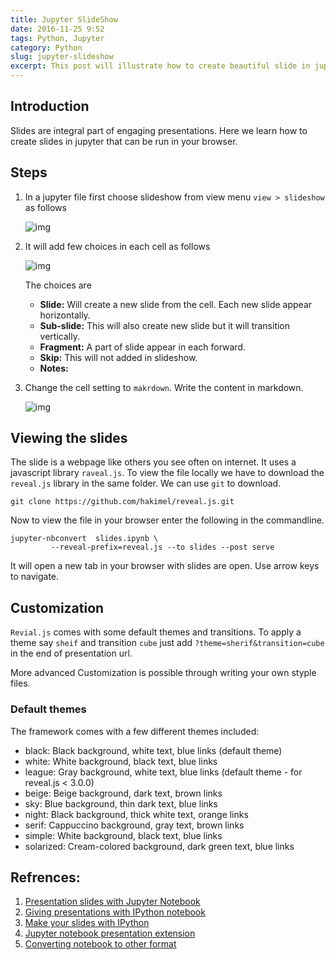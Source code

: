 ```yaml
---
title: Jupyter SlideShow
date: 2016-11-25 9:52
tags: Python, Jupyter
category: Python
slug: jupyter-slideshow
excerpt: This post will illustrate how to create beautiful slide in jupyter that runs on browser and shared online easily. 
---
```


## Introduction 

Slides are integral part of engaging presentations. Here we learn how to create slides in jupyter that can be run in your browser. 

## Steps 

1. In a jupyter file first choose slideshow from view menu `view > slideshow` as follows

    ![img](../images/adding_slides.png) 

2. It will add few choices in each cell as follows

    ![img](../images/slide_choices.png) 
    
    The choices are 
    
    - **Slide:** Will create a new slide from the cell. Each new slide appear horizontally. 
    - **Sub-slide:** This will also create new slide but it will transition vertically.
    - **Fragment:** A part of slide appear in each forward. 
    - **Skip:** This will not added in slideshow.
    - **Notes:** 

3. Change the cell setting to `makrdown`. Write the content in markdown.

    ![img](../images/change_to_markdown.png)

## Viewing the slides

The slide is a webpage like others you see often on internet. It uses a javascript library `raveal.js`. To view the file locally we have to download the `reveal.js` library in the same folder. We can use `git` to download. 
    
```shell
git clone https://github.com/hakimel/reveal.js.git
```
Now to view the file in your browser enter the following in the commandline.  

```shell
jupyter-nbconvert  slides.ipynb \
         --reveal-prefix=reveal.js --to slides --post serve
```

It will open a new tab in your browser with slides are open. Use arrow keys to navigate.
     
## Customization 
`Revial.js` comes with some default themes and transitions. To apply a theme say `sheif` and transition `cube` just add `?theme=sherif&transition=cube` in the end of presentation url. 

More advanced Customization is possible through writing your own styple files. 

### Default themes
The framework comes with a few different themes included:

- black: Black background, white text, blue links (default theme)
- white: White background, black text, blue links
- league: Gray background, white text, blue links (default theme - for reveal.js < 3.0.0)
- beige: Beige background, dark text, brown links
- sky: Blue background, thin dark text, blue links
- night: Black background, thick white text, orange links
- serif: Cappuccino background, gray text, brown links
- simple: White background, black text, blue links
- solarized: Cream-colored background, dark green text, blue links

## Refrences:

1. [Presentation slides with Jupyter Notebook](http://echorand.me/presentation-slides-with-jupyter-notebook.html)
2. [Giving presentations with IPython notebook](http://neuroscience.telenczuk.pl/?p=607)
3. [Make your slides with IPython](http://www.damian.oquanta.info/posts/make-your-slides-with-ipython.html)
4. [Jupyter notebook presentation extension](https://docs.continuum.io/anaconda/jupyter-notebook-extensions)
5. [Converting notebook to other format](https://ipython.org/ipython-doc/3/notebook/nbconvert.html)